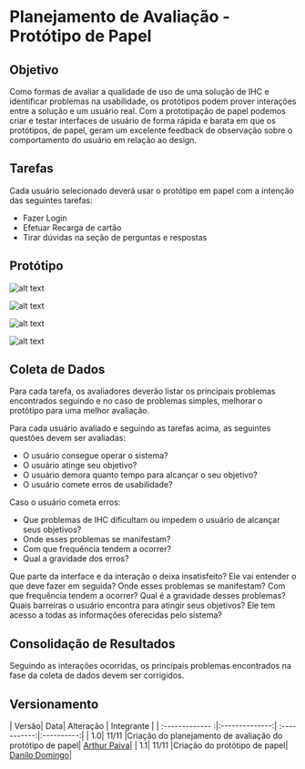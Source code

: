 # Planejamento de Avaliação - Protótipo de Papel

## Objetivo

Como formas de avaliar a qualidade de uso de uma solução de IHC e identificar problemas na usabilidade, os protótipos podem prover interações entre a solução e um usuário real. Com a prototipação de papel podemos criar e testar interfaces de usuário de forma rápida e barata em que os protótipos, de papel, geram um excelente feedback de observação sobre o comportamento do usuário em relação ao design.

## Tarefas

Cada usuário selecionado deverá usar o protótipo em papel com a intenção das seguintes tarefas:

- Fazer Login
- Efetuar Recarga de cartão
- Tirar dúvidas na seção de perguntas e respostas

## Protótipo

![alt text](../images/papel1.jpg)

![alt text](../images/papel2.jpg)

![alt text](../images/papel3.jpg)

![alt text](../images/papel4.jpg)


## Coleta de Dados

Para cada tarefa, os avaliadores deverão listar os principais problemas encontrados seguindo e no caso de problemas simples, melhorar o protótipo para uma melhor avaliação.

Para cada usuário avaliado e seguindo as tarefas acima, as seguintes questões devem ser avaliadas:

- O usuário consegue operar o sistema? 
- O usuário atinge seu objetivo? 
- O usuário demora quanto tempo para alcançar o seu objetivo? 
- O usuário comete erros de usabilidade?

Caso o usuário cometa erros:

- Que problemas de IHC dificultam ou impedem o usuário de alcançar seus objetivos?
- Onde esses problemas se manifestam?
- Com que frequência tendem a ocorrer?
- Qual a gravidade dos erros?

Que parte da interface e da interação o deixa insatisfeito?
Ele vai entender o que deve fazer em seguida?
Onde esses problemas se manifestam?
Com que frequência tendem a ocorrer?
Qual é a gravidade desses problemas?
Quais barreiras o usuário encontra para atingir seus objetivos?
Ele tem acesso a todas as informações oferecidas pelo sistema?

## Consolidação de Resultados

Seguindo as interações ocorridas, os principais problemas encontrados na fase da coleta de dados devem ser corrigidos.

## Versionamento
| Versão| Data| Alteração | Integrante |
| :------------- :|:--------------:| :-----------:|:----------:|
| 1.0| 11/11 |Criação do planejamento de avaliação do protótipo de papel| [Arthur Paiva](https://github.com/ArthurPaivaT)|
| 1.1| 11/11 |Criação do protótipo de papel| [Danilo Domingo](https://github.com/danilow200)|